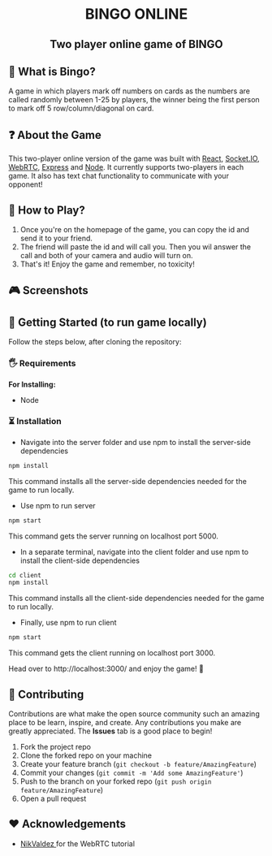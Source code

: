 <h1 align="center">BINGO ONLINE</h1>
<h2 align="center">Two player online game of BINGO</h2>

## 🤔 What is Bingo?

A game in which players mark off numbers on cards as the numbers are called randomly between 1-25 by players, the winner being the first person to mark off 5 row/column/diagonal on card.


## ❓ About the Game

This two-player online version of the game was built with [React](https://reactjs.org/), [Socket.IO](https://socket.io/), [WebRTC](https://webrtc.org/), [Express](https://expressjs.com/) and [Node](https://nodejs.org/en/). It currently supports two-players in each game. It also has text chat functionality to communicate with your opponent!


## 🧐 How to Play?

1. Once you're on the homepage of the game, you can copy the id and send it to your friend.
2. The friend will paste the id and will call you. Then you wil answer the call and both of your camera and audio will turn on.
4. That's it! Enjoy the game and remember, no toxicity!

## 🎮 Screenshots

## 🏁 Getting Started (to run game locally)

Follow the steps below, after cloning the repository:

### 🖐 Requirements

**For Installing:**

- Node

### ⏳ Installation

- Navigate into the server folder and use npm to install the server-side dependencies

```bash
npm install
```

This command installs all the server-side dependencies needed for the game to run locally.

- Use npm to run server

```bash
npm start
```

This command gets the server running on localhost port 5000.

- In a separate terminal, navigate into the client folder and use npm to install the client-side dependencies

```bash
cd client
npm install
```

This command installs all the client-side dependencies needed for the game to run locally.

- Finally, use npm to run client

```bash
npm start
```

This command gets the client running on localhost port 3000.

Head over to http://localhost:3000/ and enjoy the game! 🎉


## 🤝 Contributing

Contributions are what make the open source community such an amazing place to be learn, inspire, and create. Any contributions you make are greatly appreciated. The **Issues** tab is a good place to begin!

1. Fork the project repo
2. Clone the forked repo on your machine
3. Create your feature branch (`git checkout -b feature/AmazingFeature`)
4. Commit your changes (`git commit -m 'Add some AmazingFeature'`)
5. Push to the branch on your forked repo (`git push origin feature/AmazingFeature`)
6. Open a pull request


## ❤️ Acknowledgements

* [NikValdez ](https://github.com/NikValdez) for the WebRTC tutorial
